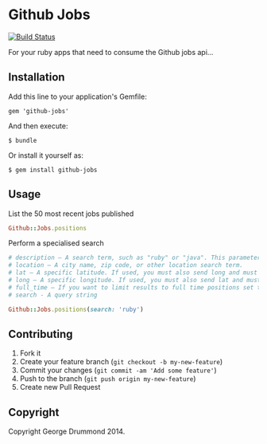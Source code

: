 # Github Jobs

[![Build Status](https://travis-ci.org/georgedrummond/github-jobs.png)](https://travis-ci.org/georgedrummond/github-jobs)

For your ruby apps that need to consume the Github jobs api...

## Installation

Add this line to your application's Gemfile:

    gem 'github-jobs'

And then execute:

    $ bundle

Or install it yourself as:

    $ gem install github-jobs

## Usage

List the 50 most recent jobs published

```ruby
Github::Jobs.positions
```

Perform a specialised search

```ruby
# description — A search term, such as "ruby" or "java". This parameter is aliased to search.
# location — A city name, zip code, or other location search term.
# lat — A specific latitude. If used, you must also send long and must not send location.
# long — A specific longitude. If used, you must also send lat and must not send location.
# full_time — If you want to limit results to full time positions set this parameter to 'true'.
# search - A query string

Github::Jobs.positions(search: 'ruby')
```

## Contributing

1. Fork it
2. Create your feature branch (`git checkout -b my-new-feature`)
3. Commit your changes (`git commit -am 'Add some feature'`)
4. Push to the branch (`git push origin my-new-feature`)
5. Create new Pull Request

## Copyright

Copyright George Drummond 2014.
